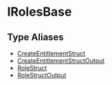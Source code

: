 # IRolesBase

## Type Aliases

- [CreateEntitlementStruct](type-aliases/CreateEntitlementStruct.md)
- [CreateEntitlementStructOutput](type-aliases/CreateEntitlementStructOutput.md)
- [RoleStruct](type-aliases/RoleStruct.md)
- [RoleStructOutput](type-aliases/RoleStructOutput.md)
